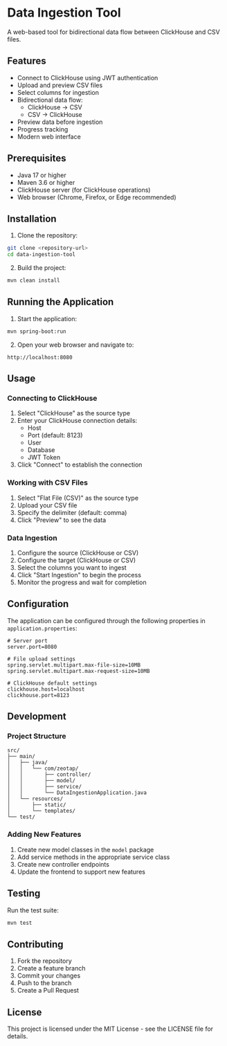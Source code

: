 # Data Ingestion Tool

A web-based tool for bidirectional data flow between ClickHouse and CSV files.

## Features

- Connect to ClickHouse using JWT authentication
- Upload and preview CSV files
- Select columns for ingestion
- Bidirectional data flow:
  - ClickHouse → CSV
  - CSV → ClickHouse
- Preview data before ingestion
- Progress tracking
- Modern web interface

## Prerequisites

- Java 17 or higher
- Maven 3.6 or higher
- ClickHouse server (for ClickHouse operations)
- Web browser (Chrome, Firefox, or Edge recommended)

## Installation

1. Clone the repository:
```bash
git clone <repository-url>
cd data-ingestion-tool
```

2. Build the project:
```bash
mvn clean install
```

## Running the Application

1. Start the application:
```bash
mvn spring-boot:run
```

2. Open your web browser and navigate to:
```
http://localhost:8080
```

## Usage

### Connecting to ClickHouse

1. Select "ClickHouse" as the source type
2. Enter your ClickHouse connection details:
   - Host
   - Port (default: 8123)
   - User
   - Database
   - JWT Token
3. Click "Connect" to establish the connection

### Working with CSV Files

1. Select "Flat File (CSV)" as the source type
2. Upload your CSV file
3. Specify the delimiter (default: comma)
4. Click "Preview" to see the data

### Data Ingestion

1. Configure the source (ClickHouse or CSV)
2. Configure the target (ClickHouse or CSV)
3. Select the columns you want to ingest
4. Click "Start Ingestion" to begin the process
5. Monitor the progress and wait for completion

## Configuration

The application can be configured through the following properties in `application.properties`:

```properties
# Server port
server.port=8080

# File upload settings
spring.servlet.multipart.max-file-size=10MB
spring.servlet.multipart.max-request-size=10MB

# ClickHouse default settings
clickhouse.host=localhost
clickhouse.port=8123
```

## Development

### Project Structure

```
src/
├── main/
│   ├── java/
│   │   └── com/zeotap/
│   │       ├── controller/
│   │       ├── model/
│   │       ├── service/
│   │       └── DataIngestionApplication.java
│   └── resources/
│       ├── static/
│       └── templates/
└── test/
```

### Adding New Features

1. Create new model classes in the `model` package
2. Add service methods in the appropriate service class
3. Create new controller endpoints
4. Update the frontend to support new features

## Testing

Run the test suite:
```bash
mvn test
```

## Contributing

1. Fork the repository
2. Create a feature branch
3. Commit your changes
4. Push to the branch
5. Create a Pull Request

## License

This project is licensed under the MIT License - see the LICENSE file for details. 